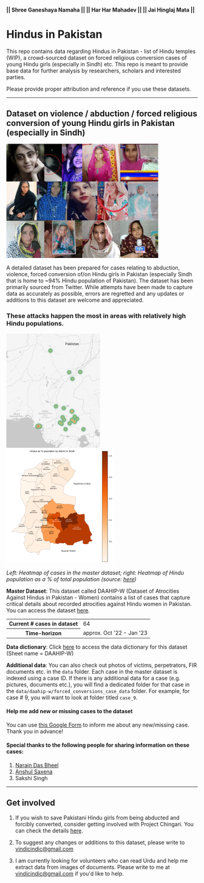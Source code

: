#### || Shree Ganeshaya Namaha || || Har Har Mahadev || || Jai Hinglaj Mata ||


# Hindus in Pakistan

This repo contains data regarding Hindus in Pakistan - list of Hindu temples (WIP), a crowd-sourced dataset on forced religious conversion cases of young Hindu girls (especially in Sindh) etc. This repo is meant to provide base data for further analysis by researchers, scholars and interested parties.  
  
Please provide proper attribution and reference if you use these datasets.  
  
---  
  
## Dataset on violence / abduction / forced religious conversion of young Hindu girls in Pakistan (especially in Sindh)

<img src="assets/collage.jpg" width="400">

A detailed dataset has been prepared for cases relating to abduction, violence, forced conversion of/on Hindu girls in 
Pakistan (especially Sindh that is home to ~94% Hindu population of Pakistan). The dataset has been primarily sourced 
from Twitter. While attempts have been made to capture data as accurately as possible, errors are regretted and any 
updates or additions to this dataset are welcome and appreciated.

### These attacks happen the most in areas with relatively high Hindu populations.

<img src="assets/heatmap.png" height="300"/>  <img src="assets/sindh_hindu_population_per_by_district.png" height="300"/>  

<i>Left: Heatmap of cases in the master dataset; right: Heatmap of Hindu population as a % of total population 
(source: <a href="https://github.com/vindicindic/pakistan_minorities">here</a>)</i> 

**Master Dataset**: This dataset called DAAHIP-W (Dataset of Atrocities Against Hindus in Pakistan - Women) contains 
a list of cases that capture critical details about recorded atrocities against Hindu women in Pakistan. You can access 
the dataset [here](data/daahip-w/20230131_list_violence_abductions_forced_conversions_hindu_women_in_pakistan.xlsx).

<table>
    <tr>
        <th>Current # cases in dataset</th>
        <td>64</td>
    </tr>
    <tr>
        <th>Time-horizon</th>
        <td>approx. Oct '22 - Jan '23</td>
    </tr>
</table>

**Data dictionary**: Click <a href="data/data_dictionary.xlsx">here</a> to access the data dictionary for this dataset 
(Sheet name = DAAHIP-W)  

**Additional data**: You can also check out photos of victims, perpetrators, FIR documents etc. in the `data` folder. 
Each case in the master dataset is indexed using a case ID. If there is any additional data for a case (e.g. pictures, 
documents etc.), you will find a dedicated folder for that case in the `data/daahip-w/forced_conversions_case_data` 
folder. For example, for case # 9, you will want to look at folder titled `case_9`.

#### Help me add new or missing cases to the dataset
You can use <a href="https://docs.google.com/forms/d/e/1FAIpQLSfKJotL3I1i5zj-RV45OP-dm-J0CIopWCDQGisoZSkmKt4h7A/viewform">this Google Form</a> to inform me about any new/missing case. Thank you in advance!

#### Special thanks to the following people for sharing information on these cases:
1. [Narain Das Bheel](https://twitter.com/NarainDasBheel8)
2. [Anshul Saxena](https://twitter.com/AskAnshul)
3. Sakshi Singh

----  
## Get involved

1. If you wish to save Pakistani Hindu girls from being abducted and forcibly converted, consider getting involved with Project Chingari. You can check the details [here](https://hindupact.org/category/chingari-project/).

2. To suggest any changes or additions to this dataset, please write to vindicindic@gmail.com

3. I am currently looking for volunteers who can read Urdu and help me extract data from images of documents. Please write to me at vindicindic@gmail.com if you'd like to help. 
